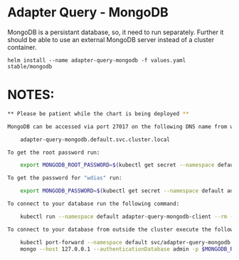 # Adapter Query - MongoDB

MongoDB is a persistant database, so, it need to run separately. Further it should be able to use an external MongoDB server instead of a cluster container.

```
helm install --name adapter-query-mongodb -f values.yaml stable/mongodb
```

# NOTES:
```sh
** Please be patient while the chart is being deployed **

MongoDB can be accessed via port 27017 on the following DNS name from within your cluster:

    adapter-query-mongodb.default.svc.cluster.local

To get the root password run:

    export MONGODB_ROOT_PASSWORD=$(kubectl get secret --namespace default adapter-query-mongodb -o jsonpath="{.data.mongodb-root-password}" | base64 --decode)

To get the password for "wdias" run:

    export MONGODB_PASSWORD=$(kubectl get secret --namespace default adapter-query-mongodb -o jsonpath="{.data.mongodb-password}" | base64 --decode)

To connect to your database run the following command:

    kubectl run --namespace default adapter-query-mongodb-client --rm --tty -i --restart='Never' --image bitnami/mongodb --command -- mongo admin --host adapter-query-mongodb --authenticationDatabase admin -u root -p $MONGODB_ROOT_PASSWORD

To connect to your database from outside the cluster execute the following commands:

    kubectl port-forward --namespace default svc/adapter-query-mongodb 27017:27017 &
    mongo --host 127.0.0.1 --authenticationDatabase admin -p $MONGODB_ROOT_PASSWORD
```
